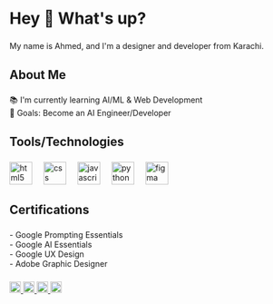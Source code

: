 <h1 align="left">Hey 👋 What's up?</h1>

###

<p align="left">My name is Ahmed, and I'm a designer and developer from Karachi.</p>

###

<h2 align="left">About Me</h2>

###

<p align="left">📚 I'm currently learning AI/ML & Web Development<br>🎯 Goals: Become an AI Engineer/Developer</p>

###

<h2 align="left">Tools/Technologies</h2>

###

<div align="left">
  <img src="https://cdn.jsdelivr.net/gh/devicons/devicon/icons/html5/html5-original.svg" height="40" alt="html5 logo"  />
  <img width="12" />
  <img src="https://cdn.jsdelivr.net/gh/devicons/devicon/icons/css3/css3-original.svg" height="40" alt="css logo"  />
  <img width="12" />
  <img src="https://cdn.jsdelivr.net/gh/devicons/devicon/icons/javascript/javascript-original.svg" height="40" alt="javascript logo"  />
  <img width="12" />
  <img src="https://cdn.jsdelivr.net/gh/devicons/devicon/icons/python/python-original.svg" height="40" alt="python logo"  />
  <img width="12" />
  <img src="https://cdn.jsdelivr.net/gh/devicons/devicon/icons/figma/figma-original.svg" height="40" alt="figma logo"  />
</div>

###

<h2 align="left">Certifications</h2>

###

<p align="left">- Google Prompting Essentials<br>- Google AI Essentials<br>- Google UX Design<br>- Adobe Graphic Designer</p>

###

<div align="left">

  
  <a href="https://www.linkedin.com/in/muhammedahmedgfx/" target="_blank">
    <img src="https://img.shields.io/static/v1?message=LinkedIn&logo=linkedin&label=&color=0077B5&logoColor=white&labelColor=&style=for-the-badge" height="20" alt="linkedin logo"  />
  </a>

  
  <a href="behance.net/muhammedahmedgfx" target="_blank">
    <img src="https://img.shields.io/static/v1?message=Behance&logo=behance&label=&color=1769ff&logoColor=white&labelColor=&style=for-the-badge" height="20" alt="behance logo"  />
  </a>

  <a href="https://www.facebook.com/MuhammedAhmedGFX" target="_blank">
    <img src="https://img.shields.io/static/v1?message=Facebook&logo=facebook&label=&color=1877F2&logoColor=white&labelColor=&style=for-the-badge" height="20" alt="facebook logo"  />
  </a>
  
  <a href="https://www.instagram.com/m.ahmedgfx/" target="_blank">
    <img src="https://img.shields.io/static/v1?message=Instagram&logo=instagram&label=&color=E4405F&logoColor=white&labelColor=&style=for-the-badge" height="20" alt="instagram logo"  />
  </a>
    
</div>

###

<p align="left"></p>

###
